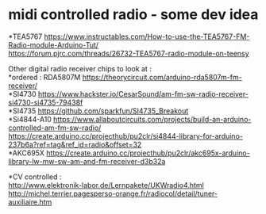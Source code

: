# midi controlled radio - some dev idea  
*TEA5767 https://www.instructables.com/How-to-use-the-TEA5767-FM-Radio-module-Arduino-Tut/  
https://forum.pjrc.com/threads/26732-TEA5767-radio-module-on-teensy  
  
Other digital radio receiver chips to look at :  
*ordered : RDA5807M https://theorycircuit.com/arduino-rda5807m-fm-receiver/  
*SI4730  https://www.hackster.io/CesarSound/am-fm-sw-radio-receiver-si4730-si4735-79438f  
*SI4735  https://github.com/sparkfun/SI4735_Breakout  
*Si4844-A10 https://www.allaboutcircuits.com/projects/build-an-arduino-controlled-am-fm-sw-radio/  https://create.arduino.cc/projecthub/pu2clr/si4844-library-for-arduino-237b6a?ref=tag&ref_id=radio&offset=32  
*AKC695X https://create.arduino.cc/projecthub/pu2clr/akc695x-arduino-library-lw-mw-sw-am-and-fm-receiver-d3b32a  
  

*CV controlled :  
http://www.elektronik-labor.de/Lernpakete/UKWradio4.html  
http://michel.terrier.pagesperso-orange.fr/radiocol/detail/tuner-auxiliaire.htm  

